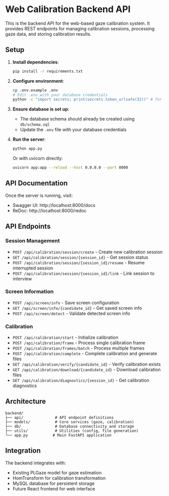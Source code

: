 # Web Calibration Backend API

This is the backend API for the web-based gaze calibration system. It provides REST endpoints for managing calibration sessions, processing gaze data, and storing calibration results.

## Setup

1. **Install dependencies**:
   ```bash
   pip install -r requirements.txt
   ```

2. **Configure environment**:
   ```bash
   cp .env.example .env
   # Edit .env with your database credentials
   python -c "import secrets; print(secrets.token_urlsafe(32))" # for jwt security key
   ```

3. **Ensure database is set up**:
   - The database schema should already be created using `db/schema.sql`
   - Update the `.env` file with your database credentials

4. **Run the server**:
   ```bash
   python app.py
   ```

   Or with uvicorn directly:
   ```bash
   uvicorn app:app --reload --host 0.0.0.0 --port 8000
   ```

## API Documentation

Once the server is running, visit:
- Swagger UI: http://localhost:8000/docs
- ReDoc: http://localhost:8000/redoc

## API Endpoints

### Session Management
- `POST /api/calibration/session/create` - Create new calibration session
- `GET /api/calibration/session/{session_id}` - Get session status
- `POST /api/calibration/session/{session_id}/resume` - Resume interrupted session
- `POST /api/calibration/session/{session_id}/link` - Link session to interview

### Screen Information
- `POST /api/screen/info` - Save screen configuration
- `GET /api/screen/info/{candidate_id}` - Get saved screen info
- `POST /api/screen/detect` - Validate detected screen info

### Calibration
- `POST /api/calibration/start` - Initialize calibration
- `POST /api/calibration/frame` - Process single calibration frame
- `POST /api/calibration/frames/batch` - Process multiple frames
- `POST /api/calibration/complete` - Complete calibration and generate files
- `GET /api/calibration/verify/{candidate_id}` - Verify calibration exists
- `GET /api/calibration/download/{candidate_id}` - Download calibration files
- `GET /api/calibration/diagnostics/{session_id}` - Get calibration diagnostics

## Architecture

```
backend/
├── api/              # API endpoint definitions
├── models/           # Core services (gaze, calibration)
├── db/               # Database connectivity and storage
├── utils/            # Utilities (config, file generation)
└── app.py           # Main FastAPI application
```

## Integration

The backend integrates with:
- Existing PLGaze model for gaze estimation
- HomTransform for calibration transformation
- MySQL database for persistent storage
- Future React frontend for web interface